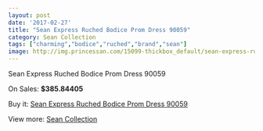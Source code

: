 ```yaml
---
layout: post
date: '2017-02-27'
title: "Sean Express Ruched Bodice Prom Dress 90059"
category: Sean Collection
tags: ["charming","bodice","ruched","brand","sean"]
image: http://img.princessan.com/15099-thickbox_default/sean-express-ruched-bodice-prom-dress-90059.jpg
---
```

Sean Express Ruched Bodice Prom Dress 90059

On Sales: **$385.84405**
<a href="https://www.princessan.com/en/sean-collection/7050-sean-express-ruched-bodice-prom-dress-90059.html"><amp-img layout="responsive" width="600" height="600" src="//img.princessan.com/15099-thickbox_default/sean-express-ruched-bodice-prom-dress-90059.jpg" alt="Sean Express Ruched Bodice Prom Dress 90059 0" /></a>
<a href="https://www.princessan.com/en/sean-collection/7050-sean-express-ruched-bodice-prom-dress-90059.html"><amp-img layout="responsive" width="600" height="600" src="//img.princessan.com/15101-thickbox_default/sean-express-ruched-bodice-prom-dress-90059.jpg" alt="Sean Express Ruched Bodice Prom Dress 90059 1" /></a>
<a href="https://www.princessan.com/en/sean-collection/7050-sean-express-ruched-bodice-prom-dress-90059.html"><amp-img layout="responsive" width="600" height="600" src="//img.princessan.com/15100-thickbox_default/sean-express-ruched-bodice-prom-dress-90059.jpg" alt="Sean Express Ruched Bodice Prom Dress 90059 2" /></a>

Buy it: [Sean Express Ruched Bodice Prom Dress 90059](https://www.princessan.com/en/sean-collection/7050-sean-express-ruched-bodice-prom-dress-90059.html "Sean Express Ruched Bodice Prom Dress 90059")

View more: [Sean Collection](https://www.princessan.com/en/56-sean-collection "Sean Collection")